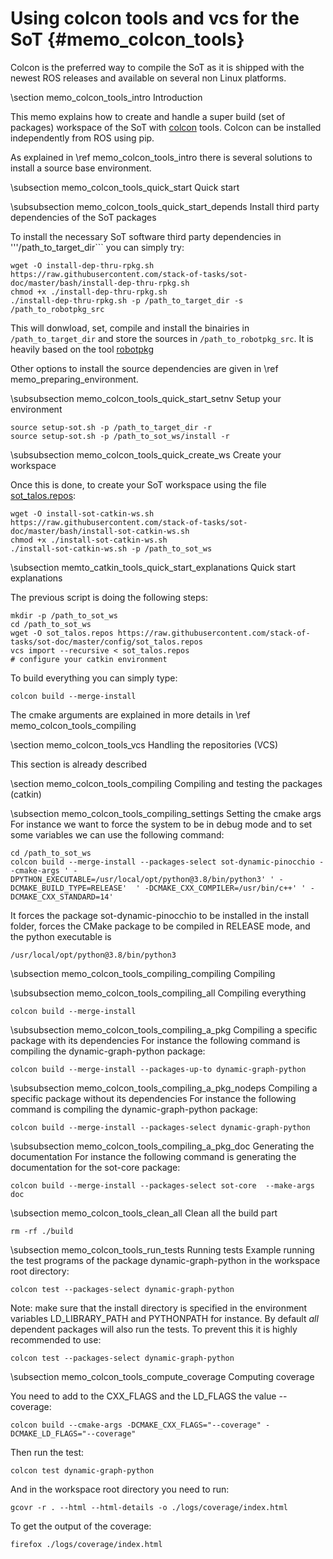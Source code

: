 # Using colcon tools and vcs for the SoT {#memo_colcon_tools}

Colcon is the preferred way to compile the SoT as it is shipped with the newest ROS releases and available on several non Linux platforms.

\section memo_colcon_tools_intro Introduction

This memo explains how to create and handle a super build (set of packages) workspace of the SoT with [colcon](https://colcon.readthedocs.io/en/released/) tools.
Colcon can be installed independently from ROS using pip.

As explained in \ref memo_colcon_tools_intro there is several solutions to install a source base environment.

\subsection memo_colcon_tools_quick_start Quick start

\subsubsection memo_colcon_tools_quick_start_depends Install third party dependencies of the SoT packages

To install the necessary SoT software third party dependencies in '''/path_to_target_dir``` you can simply try:

    wget -O install-dep-thru-rpkg.sh https://raw.githubusercontent.com/stack-of-tasks/sot-doc/master/bash/install-dep-thru-rpkg.sh
    chmod +x ./install-dep-thru-rpkg.sh
    ./install-dep-thru-rpkg.sh -p /path_to_target_dir -s /path_to_robotpkg_src

This will donwload, set, compile and install the binairies in ```/path_to_target_dir``` and store the sources in ```/path_to_robotpkg_src```.
It is heavily based on the tool [robotpkg](https://robotpkg.openrobots.org)

Other options to install the source dependencies are given in \ref memo_preparing_environment.

\subsubsection memo_colcon_tools_quick_start_setnv Setup your environment

    source setup-sot.sh -p /path_to_target_dir -r
    source setup-sot.sh -p /path_to_sot_ws/install -r

\subsubsection memo_colcon_tools_quick_create_ws Create your workspace

Once this is done, to create your SoT workspace using the file [sot_talos.repos](https://github.com/stack-of-tasks/sot-doc/blob/master/config/sot_talos.repos):

    wget -O install-sot-catkin-ws.sh https://raw.githubusercontent.com/stack-of-tasks/sot-doc/master/bash/install-sot-catkin-ws.sh
    chmod +x ./install-sot-catkin-ws.sh
    ./install-sot-catkin-ws.sh -p /path_to_sot_ws

\subsection memto_catkin_tools_quick_start_explanations Quick start explanations

The previous script is doing the following steps:

    mkdir -p /path_to_sot_ws
    cd /path_to_sot_ws
    wget -O sot_talos.repos https://raw.githubusercontent.com/stack-of-tasks/sot-doc/master/config/sot_talos.repos
    vcs import --recursive < sot_talos.repos
    # configure your catkin environment

To build everything you can simply type:

    colcon build --merge-install

The cmake arguments are explained in more details in \ref memo_colcon_tools_compiling

\section memo_colcon_tools_vcs Handling the repositories (VCS)

This section is already described 

\section memo_colcon_tools_compiling Compiling and testing the packages (catkin)

\subsection memo_colcon_tools_compiling_settings Setting the cmake args
For instance we want to force the system to be in debug mode
and to set some variables we can use the following command:

    cd /path_to_sot_ws
    colcon build --merge-install --packages-select sot-dynamic-pinocchio --cmake-args ' -DPYTHON_EXECUTABLE=/usr/local/opt/python@3.8/bin/python3' ' -DCMAKE_BUILD_TYPE=RELEASE'  ' -DCMAKE_CXX_COMPILER=/usr/bin/c++' ' -DCMAKE_CXX_STANDARD=14'

It forces the package sot-dynamic-pinocchio to be installed in the install folder,
forces  the CMake package to be compiled in RELEASE mode,
and the python executable is

    /usr/local/opt/python@3.8/bin/python3

\subsection memo_colcon_tools_compiling_compiling Compiling

\subsubsection memo_colcon_tools_compiling_all Compiling everything

    colcon build --merge-install


\subsubsection memo_colcon_tools_compiling_a_pkg Compiling a specific package with its dependencies
For instance the following command is compiling the dynamic-graph-python
package:


    colcon build --merge-install --packages-up-to dynamic-graph-python


\subsubsection memo_colcon_tools_compiling_a_pkg_nodeps Compiling a specific package without its dependencies
For instance the following command is compiling the dynamic-graph-python
package:


    colcon build --merge-install --packages-select dynamic-graph-python

\subsubsection memo_colcon_tools_compiling_a_pkg_doc Generating the documentation
For instance the following command is generating the documentation for the sot-core
package:

    colcon build --merge-install --packages-select sot-core  --make-args doc

\subsection memo_colcon_tools_clean_all Clean all the build part

    rm -rf ./build

\subsection memo_colcon_tools_run_tests Running tests
Example running the test programs of the package dynamic-graph-python in the workspace root directory:


    colcon test --packages-select dynamic-graph-python

Note: make sure that the install directory is specified in the environment variables LD_LIBRARY_PATH and PYTHONPATH for instance.
By default *all* dependent packages will also run the tests. To prevent this it is highly recommended to use:


    colcon test --packages-select dynamic-graph-python


\subsection memo_colcon_tools_compute_coverage Computing coverage

You need to add to the CXX_FLAGS and the LD_FLAGS the value --coverage:


    colcon build --cmake-args -DCMAKE_CXX_FLAGS="--coverage" -DCMAKE_LD_FLAGS="--coverage"


Then run the test:

    colcon test dynamic-graph-python


And in the workspace root directory you need to run:

    gcovr -r . --html --html-details -o ./logs/coverage/index.html


To get the output of the coverage:

    firefox ./logs/coverage/index.html

